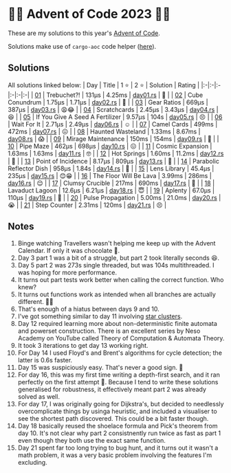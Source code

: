 # :gift::christmas_tree: Advent of Code 2023 :christmas_tree::sparkles:

These are my solutions to this year's [Advent of Code](https://adventofcode.com/2023/).

Solutions make use of `cargo-aoc` code helper ([here](https://github.com/gobanos/cargo-aoc)).

## Solutions

All solutions linked below:
| Day | Title | 1 :star: | 2 :star: | Solution | Rating |
|:-|:-|:-|:-|:-|:-|
| [01](https://adventofcode.com/2023/day/1)  | Trebuchet?!                     | 131µs  | 4.25ms | [day01.rs](./src/day01.rs) | :monocle_face: |
| [02](https://adventofcode.com/2023/day/2)  | Cube Conundrum                  | 1.75µs | 1.71µs | [day02.rs](./src/day02.rs) | :star_struck:  |
| [03](https://adventofcode.com/2023/day/3)  | Gear Ratios                     | 669µs  | 387µs  | [day03.rs](./src/day03.rs) | :weary::joy:   |
| [04](https://adventofcode.com/2023/day/4)  | Scratchcards                    | 2.45µs | 3.43µs | [day04.rs](./src/day04.rs) | :laughing:     |
| [05](https://adventofcode.com/2023/day/5)  | If You Give A Seed A Fertilizer | 9.57µs | 104s   | [day05.rs](./src/day05.rs) | :persevere:    |
| [06](https://adventofcode.com/2023/day/6)  | Wait For It                     | 2.71µs | 2.49µs | [day06.rs](./src/day06.rs) | :relaxed:      |
| [07](https://adventofcode.com/2023/day/7)  | Camel Cards                     | 499ms  | 472ms  | [day07.rs](./src/day07.rs) | :confounded:   |
| [08](https://adventofcode.com/2023/day/8)  | Haunted Wasteland               | 1.33ms | 8.67ms | [day08.rs](./src/day08.rs) | :scream:       |
| [09](https://adventofcode.com/2023/day/9)  | Mirage Maintenance              | 150ms  | 154ms  | [day09.rs](./src/day09.rs) | :thinking:     |
| [10](https://adventofcode.com/2023/day/10) | Pipe Maze                       | 462µs  | 698µs  | [day10.rs](./src/day10.rs) | :confounded:   |
| [11](https://adventofcode.com/2023/day/11) | Cosmic Expansion                | 1.63ms | 1.63ms | [day11.rs](./src/day11.rs) | :nerd_face:    |
| [12](https://adventofcode.com/2023/day/12) | Hot Springs                     | 1.60ms | 11.2ms | [day12.rs](./src/day12.rs) | :hot_face:     |
| [13](https://adventofcode.com/2023/day/13) | Point of Incidence              | 8.17µs | 809µs  | [day13.rs](./src/day13.rs) | :woozy_face:   |
| [14](https://adventofcode.com/2023/day/14) | Parabolic Reflector Dish        | 958µs  | 1.84s  | [day14.rs](./src/day14.rs) | :grimacing:    |
| [15](https://adventofcode.com/2023/day/15) | Lens Library                    | 45.4µs | 235µs  | [day15.rs](./src/day15.rs) | :blush::grin:  |
| [16](https://adventofcode.com/2023/day/16) | The Floor Will Be Lava          | 3.99ms | 286ms  | [day16.rs](./src/day16.rs) | :relieved:     |
| [17](https://adventofcode.com/2023/day/17) | Clumsy Crucible                 | 217ms  | 690ms  | [day17.rs](./src/day17.rs) | :woozy_face:   |
| [18](https://adventofcode.com/2023/day/18) | Lavaduct Lagoon                 | 12.6µs | 6.21µs | [day18.rs](./src/day18.rs) | :innocent:     |
| [19](https://adventofcode.com/2023/day/19) | Aplenty                         | 67.0µs | 110µs  | [day19.rs](./src/day19.rs) | :woozy_face:   |
| [20](https://adventofcode.com/2023/day/20) | Pulse Propagation               | 5.00ms | 21.0ms | [day20.rs](./src/day20.rs) | :sob:          |
| [21](https://adventofcode.com/2023/day/21) | Step Counter                    | 2.31ms | 120ms  | [day21.rs](./src/day21.rs) | :persevere:    |
<!--| [22](https://adventofcode.com/2023/day/22) | Sand Slabs                      |  |  | [day22.rs](./src/day22.rs) |  |-->
<!--| [23](https://adventofcode.com/2023/day/23) | A Long Walk                     |  |  | [day23.rs](./src/day23.rs) |  |-->
<!--| [24](https://adventofcode.com/2023/day/24) | Never Tell Me The Odds          |  |  | [day24.rs](./src/day24.rs) |  |-->
<!--| [25](https://adventofcode.com/2023/day/25) | Snowverload                     |  |  | [day25.rs](./src/day25.rs) |  |-->

## Notes
1. Binge watching Travellers wasn't helping me keep up with the Advent Calendar. If only it was chocolate :chocolate_bar:.
2. Day 3 part 1 was a bit of a struggle, but part 2 took literally seconds :laughing:.
3. Day 5 part 2 was 273s single threaded, but was 104s multithreaded. I was hoping for more performance.
4. It turns out part tests work better when calling the correct function. Who knew?
5. It turns out functions work as intended when all branches are actually different. :man_facepalming:
6. That's enough of a hiatus between days 9 and 10.
7. I've got something similar to day 11 involving [star clusters](https://github.com/wrightdylan/cncalc).
8. Day 12 required learning more about non-deterministic finite automata and powerset construction. There is an excellent series by Neso Academy on YouTube called Theory of Computation & Automata Theory.
9. It took 3 iterations to get day 13 working right.
10. For Day 14 I used Floyd's and Brent's algorithms for cycle detection; the latter is 0.6s faster.
11. Day 15 was suspiciously easy. That's never a good sign. :thinking:
12. For day 16, this was my first time writing a depth-first search, and it ran perfectly on the first attempt :exploding_head:. Because I tend to write these solutions generalised for robustness, it effectively meant part 2 was already solved as well.
13. For day 17, I was originally going for Dijkstra's, but decided to needlessly overcomplicate things by usinga heuristic, and included a visualiser to see the shortest path discovered. This could be a bit faster though.
14. Day 18 basically reused the shoelace formula and Pick's theorem from day 10. It's not clear why part 2 consistnently run twice as fast as part 1 even though they both use the exact same function.
15. Day 21 spent far too long trying to bug hunt, and it turns out it wasn't a math problem, it was a very basic problem involving the features I'm excluding.